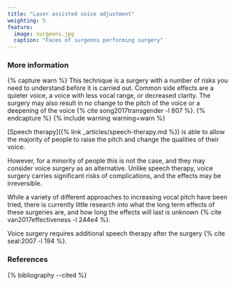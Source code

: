 ```yaml
---
title: "Laser assisted voice adjustment"
weighting: 5
feature:
  image: surgeons.jpg
  caption: "Faces of surgeons performing surgery"
---
```


### More information

{% capture warn %}
This technique is a surgery with a number of risks you need to understand before it is carried out. Common side effects are a quieter voice, a voice with less vocal range, or decreased clarity. The surgery may also result in no change to the pitch of the voice or a deepening of the voice {% cite song2017transgender -l 807 %}.
{% endcapture %}
{% include warning warning=warn %}

[Speech therapy]({% link _articles/speech-therapy.md %}) is able to allow the majority of people to raise the pitch and change the qualities of their voice.

However, for a minority of people this is not the case, and they may consider voice surgery as an alternative. Unlike speech therapy, voice surgery carries significant risks of complications, and the effects may be irreversible.

While a variety of different approaches to increasing vocal pitch have been tried, there is currently little research into what the long term effects of these surgeries are, and how long the effects will last is unknown {% cite van2017effectiveness -l 244e4 %}.

Voice surgery requires additional speech therapy after the surgery {% cite seal:2007 -l 194 %}.

### References

{% bibliography --cited %}